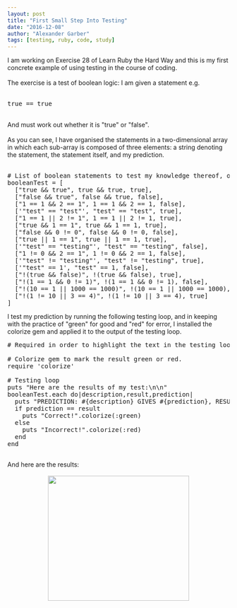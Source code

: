 ```yaml
---
layout: post
title: "First Small Step Into Testing"
date: "2016-12-08"
author: "Alexander Garber"
tags: [testing, ruby, code, study]
---
```


<div dir="ltr" style="text-align: left;" trbidi="on">I am working on Exercise 28 of Learn Ruby the Hard Way and this is my first concrete example of using testing in the course of coding.<br /><br />The exercise is a test of boolean logic: I
  am given a statement e.g.<br /><br />
  <pre class="brush:ruby">true == true<br /></pre><br />And must work out whether it is "true" or "false".<br /><br />As you can see, I have organised the statements in a two-dimensional array in which each sub-array is composed of three
  elements: a string denoting the statement, the statement itself, and my prediction.<br /><br />
  <pre class="brush:ruby"># List of boolean statements to test my knowledge thereof, organised in a two-dimensional array<br />booleanTest = [<br />  ["true &amp;&amp; true", true &amp;&amp; true, true],<br />  ["false &amp;&amp; true", false &amp;&amp; true, false],<br />  ["1 == 1 &amp;&amp; 2 == 1", 1 == 1 &amp;&amp; 2 == 1, false],<br />  ['"test" == "test"', "test" == "test", true],<br />  ["1 == 1 || 2 != 1", 1 == 1 || 2 != 1, true],<br />  ["true &amp;&amp; 1 == 1", true &amp;&amp; 1 == 1, true],<br />  ["false &amp;&amp; 0 != 0", false &amp;&amp; 0 != 0, false],<br />  ["true || 1 == 1", true || 1 == 1, true],<br />  ['"test" == "testing"', "test" == "testing", false],<br />  ["1 != 0 &amp;&amp; 2 == 1", 1 != 0 &amp;&amp; 2 == 1, false],<br />  ['"test" != "testing"', "test" != "testing", true],<br />  ['"test" == 1', "test" == 1, false],<br />  ["!(true &amp;&amp; false)", !(true &amp;&amp; false), true],<br />  ["!(1 == 1 &amp;&amp; 0 != 1)", !(1 == 1 &amp;&amp; 0 != 1), false],<br />  ["!(10 == 1 || 1000 == 1000)", !(10 == 1 || 1000 == 1000), false],<br />  ["!(1 != 10 || 3 == 4)", !(1 != 10 || 3 == 4), true]<br />]<br /></pre>I
  test my prediction by running the following testing loop, and in keeping with the practice of "green" for good and "red" for error, I installed the colorize gem and applied it to the output of the testing loop.<br />
  <pre class="brush:ruby"># Required in order to highlight the text in the testing loop green or red.<br /><br /># Colorize gem to mark the result green or red.<br />require 'colorize'<br /><br /># Testing loop<br />puts "Here are the results of my test:\n\n"<br />booleanTest.each do|description,result,prediction|<br />  puts "PREDICTION: #{description} GIVES #{prediction}, RESULT: #{result}"<br />  if prediction == result<br />    puts "Correct!".colorize(:green)<br />  else<br />    puts "Incorrect!".colorize(:red)<br />  end<br />end<br /><br /></pre>And
  here are the results:<br /><br />
  <div class="separator" style="clear: both; text-align: center;"><a href="https://2.bp.blogspot.com/-Gs-Vus5X8AU/WEipvXJGqUI/AAAAAAAAKs4/OYNnOKXvbLI8wQj01yfYiRoEcVFFdwSCwCLcB/s1600/Screenshot%2Bfrom%2B2016-12-08%2B11-30-20.png" imageanchor="1"
      style="margin-left: 1em; margin-right: 1em;"><img border="0" height="283" src="https://2.bp.blogspot.com/-Gs-Vus5X8AU/WEipvXJGqUI/AAAAAAAAKs4/OYNnOKXvbLI8wQj01yfYiRoEcVFFdwSCwCLcB/s320/Screenshot%2Bfrom%2B2016-12-08%2B11-30-20.png" width="320" /></a></div><br /><br /></div>
